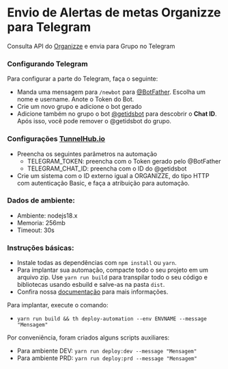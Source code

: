 # Envio de Alertas de metas Organizze para Telegram

Consulta API do [Organizze](https://github.com/organizze) e envia para Grupo no Telegram

### Configurando Telegram

Para configurar a parte do Telegram, faça o seguinte:

- Manda uma mensagem para `/newbot` para [@BotFather](https://t.me/BotFather). Escolha um nome e username. Anote o Token
  do Bot.
- Crie um novo grupo e adicione o bot gerado
- Adicione também no grupo o bot [@getidsbot](https://t.me/getidsbot) para descobrir o **Chat ID**. Após isso, você pode
  remover o @getidsbot do grupo.

### Configurações [TunnelHub.io](https://tunnelhub.io)

- Preencha os seguintes parâmetros na automação
  - TELEGRAM_TOKEN: preencha com o Token gerado pelo @BotFather
  - TELEGRAM_CHAT_ID: preencha com o ID do @getidsbot
- Crie um sistema com o ID externo igual a ORGANIZZE, do tipo HTTP com autenticação Basic, e faça a atribuição para
  automação.

### Dados de ambiente:

* Ambiente: nodejs18.x
* Memoria: 256mb
* Timeout: 30s

### Instruções básicas:

* Instale todas as dependências com `npm install` ou `yarn`.
* Para implantar sua automação, compacte todo o seu projeto em um arquivo zip. Use `yarn run build` para transpilar todo
  o seu código e
  bibliotecas usando esbuild e salve-as na pasta `dist`.
* Confira nossa [documentação](https://docs.tunnelhub.io) para mais informações.

Para implantar, execute o comando:

* `yarn run build && th deploy-automation --env ENVNAME --message "Mensagem"`

Por conveniência, foram criados alguns scripts auxiliares:

* Para ambiente DEV: `yarn run deploy:dev --message "Mensagem"`
* Para ambiente PRD: `yarn run deploy:prd --message "Mensagem"`
